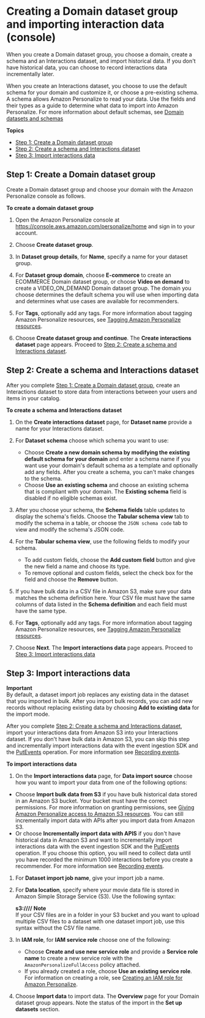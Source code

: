 # Creating a Domain dataset group and importing interaction data \(console\)<a name="creating-domain-dataset-group-console"></a>

 When you create a Domain dataset group, you choose a domain, create a schema and an Interactions dataset, and import historical data\. If you don't have historical data, you can choose to record interactions data incrementally later\. 

 When you create an Interactions dataset, you choose to use the default schema for your domain and customize it, or choose a pre\-existing schema\. A schema allows Amazon Personalize to read your data\. Use the fields and their types as a guide to determine what data to import into Amazon Personalize\. For more information about default schemas, see [Domain datasets and schemas](domain-datasets-and-schemas.md) 

**Topics**
+ [Step 1: Create a Domain dataset group](#create-domain-dsg-console)
+ [Step 2: Create a schema and Interactions dataset](#create-domain-interactions-dataset-console)
+ [Step 3: Import interactions data](#import-domain-interactions-console)

## Step 1: Create a Domain dataset group<a name="create-domain-dsg-console"></a>

Create a Domain dataset group and choose your domain with the Amazon Personalize console as follows\.

**To create a domain dataset group**

1. Open the Amazon Personalize console at [https://console\.aws\.amazon\.com/personalize/home](https://console.aws.amazon.com/personalize/home) and sign in to your account\.

1. Choose **Create dataset group**\.

1. In **Dataset group details**, for **Name**, specify a name for your dataset group\. 

1.  For **Dataset group domain**, choose **E\-commerce** to create an ECOMMERCE Domain dataset group, or choose **Video on demand** to create a VIDEO\_ON\_DEMAND Domain dataset group\. The domain you choose determines the default schema you will use when importing data and determines what use cases are available for recommenders\. 

1. For **Tags**, optionally add any tags\. For more information about tagging Amazon Personalize resources, see [Tagging Amazon Personalize resources](tagging-resources.md)\.

1. Choose **Create dataset group and continue**\. The **Create interactions dataset** page appears\. Proceed to [Step 2: Create a schema and Interactions dataset](#create-domain-interactions-dataset-console)\.

## Step 2: Create a schema and Interactions dataset<a name="create-domain-interactions-dataset-console"></a>

After you complete [Step 1: Create a Domain dataset group](#create-domain-dsg-console), create an Interactions dataset to store data from interactions between your users and items in your catalog\. 

**To create a schema and Interactions dataset**

1. On the **Create interactions dataset** page, for **Dataset name** provide a name for your Interactions dataset\. 

1. For **Dataset schema** choose which schema you want to use:
   + Choose **Create a new domain schema by modifying the existing default schema for your domain** and enter a schema name if you want use your domain's default schema as a template and optionally add any fields\. After you create a schema, you can't make changes to the schema\.
   + Choose **Use an existing schema** and choose an existing schema that is compliant with your domain\. The **Existing schema** field is disabled if no eligible schemas exist\.

1. After you choose your schema, the **Schema fields** table updates to display the schema's fields\. Choose the **Tabular schema view** tab to modify the schema in a table, or choose the `JSON schema code` tab to view and modify the schema's JSON code\. 

1. For the **Tabular schema view**, use the following fields to modify your schema\.
   + To add custom fields, choose the **Add custom field** button and give the new field a name and choose its type\. 
   +  To remove optional and custom fields, select the check box for the field and choose the **Remove** button\. 

1. If you have bulk data in a CSV file in Amazon S3, make sure your data matches the schema definition here\. Your CSV file must have the same columns of data listed in the **Schema definition** and each field must have the same type\. 

1. For **Tags**, optionally add any tags\. For more information about tagging Amazon Personalize resources, see [Tagging Amazon Personalize resources](tagging-resources.md)\.

1. Choose **Next**\. The **Import interactions data** page appears\. Proceed to [Step 3: Import interactions data](#import-domain-interactions-console)

## Step 3: Import interactions data<a name="import-domain-interactions-console"></a>

**Important**  
By default, a dataset import job replaces any existing data in the dataset that you imported in bulk\. After you import bulk records, you can add new records without replacing existing data by choosing **Add to existing data** for the import mode\.

After you complete [Step 2: Create a schema and Interactions dataset](#create-domain-interactions-dataset-console), import your interactions data from Amazon S3 into your Interactions dataset\. If you don't have bulk data in Amazon S3, you can skip this step and incrementally import interactions data with the event ingestion SDK and the [PutEvents](API_UBS_PutEvents.md) operation\. For more information see [Recording events](recording-events.md)\.

**To import interactions data**

1.  On the **Import interactions data** page, for **Data import source** choose how you want to import your data from one of the following options: 
   + Choose **Import bulk data from S3** if you have bulk historical data stored in an Amazon S3 bucket\. Your bucket must have the correct permissions\. For more information on granting permissions, see [Giving Amazon Personalize access to Amazon S3 resources](granting-personalize-s3-access.md)\. You can still incrementally import data with APIs after you import data from Amazon S3\. 
   +  Or choose **Incrementally import data with APIS** if you don't have historical data in Amazon S3 and want to incrementally import interactions data with the event ingestion SDK and the [PutEvents](API_UBS_PutEvents.md) operation\. If you choose this option, you will need to collect data until you have recorded the minimum 1000 interactions before you create a recommender\. For more information see [Recording events](recording-events.md)\. 

1. For **Dataset import job name**, give your import job a name\.

1. For **Data location**, specify where your movie data file is stored in Amazon Simple Storage Service \(S3\)\. Use the following syntax:

   **s3://<name of your S3 bucket>/<folder path>/<CSV filename>**
**Note**  
If your CSV files are in a folder in your S3 bucket and you want to upload multiple CSV files to a dataset with one dataset import job, use this syntax without the CSV file name\. 

1. In **IAM role**, for **IAM service role** choose one of the following:
   + Choose **Create and use new service role** and provide a **Service role name** to create a new service role with the `AmazonPersonalizeFullAccess` policy attached\.
   + If you already created a role, choose **Use an existing service role**\. For information on creating a role, see [Creating an IAM role for Amazon Personalize](aws-personalize-set-up-permissions.md#set-up-create-role-with-permissions)\.

1. Choose **Import data** to import data\. The **Overview** page for your Domain dataset group appears\. Note the status of the import in the **Set up datasets** section\.
